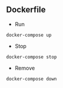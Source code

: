 ## Dockerfile 

- Run

`docker-compose up`

- Stop

`docker-compose stop`

- Remove

`docker-compose down`